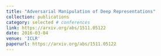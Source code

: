 ```yaml
---
title: "Adversarial Manipulation of Deep Representations"
collection: publications
category: selected # conferences
link: https://arxiv.org/abs/1511.05122
date: 2016-03-04
venue: 'ICLR'
paperurl: https://arxiv.org/abs/1511.05122
---
```

